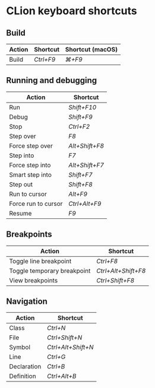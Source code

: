 # CLion keyboard shortcuts

## Build

| Action | Shortcut  | Shortcut (macOS) |
|--------|-----------|------------------|
| Build  | _Ctrl+F9_ | _&#8984;+F9_     |

## Running and debugging

| Action              | Shortcut       |
|---------------------|----------------|
| Run                 | _Shift+F10_    |
| Debug               | _Shift+F9_     |
| Stop                | _Ctrl+F2_      |
| Step over           | _F8_           |
| Force step over     | _Alt+Shift+F8_ |
| Step into           | _F7_           |
| Force step into     | _Alt+Shift+F7_ |
| Smart step into     | _Shift+F7_     |
| Step out            | _Shift+F8_     |
| Run to cursor       | _Alt+F9_       |
| Force run to cursor | _Ctrl+Alt+F9_  |
| Resume              | _F9_           |

## Breakpoints

| Action                      | Shortcut            |
|-----------------------------|---------------------|
| Toggle line breakpoint      | _Ctrl+F8_           |
| Toggle temporary breakpoint | _Ctrl+Alt+Shift+F8_ |
| View breakpoints            | _Ctrl+Shift+F8_     |

## Navigation

| Action      | Shortcut           |
|-------------|--------------------|
| Class       | _Ctrl+N_           |
| File        | _Ctrl+Shift+N_     |
| Symbol      | _Ctrl+Alt+Shift+N_ |
| Line        | _Ctrl+G_           |
| Declaration | _Ctrl+B_           |
| Definition  | _Ctrl+Alt+B_       |
